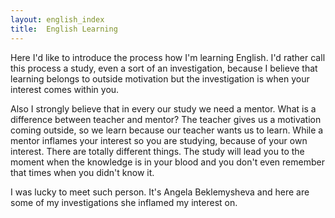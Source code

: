 ```yaml
---
layout: english_index
title:  English Learning
---
```


Here I'd like to introduce the process how I'm learning English. I'd rather call this process a study, even a sort of an investigation, because I believe that learning belongs to outside motivation but the investigation is when your interest comes within you.

Also I strongly believe that in every our study we need a mentor. What is a difference between teacher and mentor? The teacher gives us a motivation coming outside, so we learn because our teacher wants us to learn. While a mentor inflames your interest so you are studying, because of your own interest. There are totally different things. The study will lead you to the moment when the knowledge is in your blood and you don't even remember that times when you didn't know it.

I was lucky to meet such person. It's Angela Beklemysheva and here are some of my investigations she inflamed my interest on.
